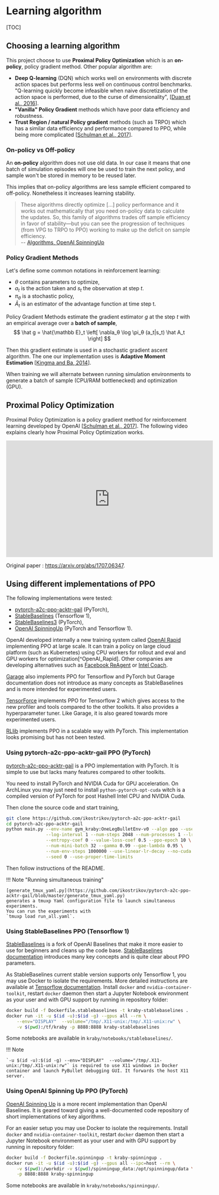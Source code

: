 # Learning algorithm

[TOC]

## Choosing a learning algorithm

This project choose to use **Proximal Policy Optimization** which is an **on-policy**, policy gradient method.
Other popular algorithm are:

-   **Deep Q-learning** (DQN) which works well on environments with discrete action spaces but performs less well on continuous control benchmarks. "Q-learning quickly become infeasible when naive discretization of the action space is performed, due to the curse  of  dimensionality", [[Duan et al., 2016](references.md#DuanCHSA16)].
-   **"Vanilla" Policy Gradient** methods which have poor data efficiency and robustness.
-   **Trust Region / natural Policy gradient** methods (such as TRPO) which has a similar data efficiency and performance compared to PPO, while being more complicated [[Schulman et al., 2017](references.md#schulman2017ppo)].

### On-policy vs Off-policy

An **on-policy** algorithm does not use old data.
In our case it means that one batch of simulation episodes will one be used to train the next policy,
and sample won't be stored in memory to be reused later.

This implies that on-policy algorithms are less sample efficient compared to off-policy.
Nonetheless it increases learning stability.

> These algorithms directly optimize [...] policy performance and it works out mathematically that you need on-policy data to calculate the updates. So, this family of algorithms trades off sample efficiency in favor of stability—but you can see the progression of techniques (from VPG to TRPO to PPO) working to make up the deficit on sample efficiency. <br/>
> \-- [Algorithms, OpenAI SpinningUp](https://spinningup.openai.com/en/latest/user/algorithms.html#the-on-policy-algorithms)

### Policy Gradient Methods

Let's define some common notations in reinforcement learning:

-   $\theta$ contains parameters to optimize,
-   $a_t$ is the action taken and $s_t$ the observation at step $t$.
-   $\pi_θ$ is a stochastic policy,
-   $\hat A_t$ is an estimator of the advantage function at time step t.

Policy Gradient Methods estimate the gradient estimator $g$ at the step $t$ with an empirical average over a **batch of sample**,
$$
\hat g = \hat{\mathbb E}_t \left[ \nabla_θ \log \pi_θ (a_t|s_t) \hat A_t \right]
$$

Then this gradient estimate is used in a stochastic gradient ascent algorithm. The one our implementation uses is **Adaptive Moment Estimation** [[Kingma and Ba, 2014](references.md#kingma2014method)].

When training we will alternate between running simulation environments to generate a batch of sample (CPU/RAM bottlenecked)
and optimization (GPU).

## Proximal Policy Optimization

Proximal Policy Optimization is a policy gradient method for reinforcement
learning developed by OpenAI [[Schulman et al., 2017](references.md#schulman2017ppo)].
The following video explains clearly how Proximal Policy Optimization works.

<iframe width="560" height="315" src="https://www.youtube-nocookie.com/embed/5P7I-xPq8u8" frameborder="0" allow="accelerometer; autoplay; encrypted-media; gyroscope; picture-in-picture" allowfullscreen></iframe>

Original paper : <https://arxiv.org/abs/1707.06347>.

## Using different implementations of PPO

The following implementations were tested:

-   [pytorch-a2c-ppo-acktr-gail](https://github.com/ikostrikov/pytorch-a2c-ppo-acktr-gail) (PyTorch),
-   [StableBaselines](https://github.com/hill-a/stable-baselines) (Tensorflow 1),
-   [StableBaselines3](https://github.com/DLR-RM/stable-baselines3) (PyTorch),
-   [OpenAI SpinningUp](https://github.com/openai/spinningup) (PyTorch and Tensorflow 1).

OpenAI developed internally a new training system called [OpenAI Rapid](https://openai.com/blog/openai-five/#rapid)
implementing PPO at large scale. It can train a policy on large cloud
platform (such as Kubernetes) using CPU workers for rollout and eval and GPU
workers for optimization[^OpenAI_Rapid].
Other companies are developing alternatives such as
[Facebook ReAgent](https://github.com/facebookresearch/ReAgent)
or [Intel Coach](https://github.com/NervanaSystems/coach).

[Garage](https://github.com/rlworkgroup/garage) also implements PPO for
Tensorflow and PyTorch
but Garage documentation does not introduce as many concepts as StableBaselines
and is more intended for experimented users. 

[TensorForce](https://github.com/tensorforce/tensorforce) implements PPO
for Tensorflow 2 which gives access to the new profiler and tools compared to the other toolkits.
It also provides a hyperparameter tuner. Like Garage, it is also geared towards
more experimented users.

[RLlib](https://docs.ray.io/en/latest/rllib-algorithms.html#ppo) implements PPO
in a scalable way with PyTorch. This implementation looks promising but has not been tested.

### Using pytorch-a2c-ppo-acktr-gail PPO (PyTorch)

[pytorch-a2c-ppo-acktr-gail](https://github.com/ikostrikov/pytorch-a2c-ppo-acktr-gail)
is a PPO implementation with PyTorch.
It is simple to use but lacks many features compared to other toolkits.

You need to install PyTorch and NVIDIA Cuda for GPU acceleration.
On ArchLinux you may just need to install `python-pytorch-opt-cuda`
witch is a compiled version of PyTorch
for post Hashell Intel CPU and NVIDIA Cuda.

Then clone the source code and start training,

```bash
git clone https://github.com/ikostrikov/pytorch-a2c-ppo-acktr-gail
cd pytorch-a2c-ppo-acktr-gail
python main.py --env-name gym_kraby:OneLegBulletEnv-v0 --algo ppo --use-gae \
               --log-interval 1 --num-steps 2048 --num-processes 1 --lr 3e-4 \
               --entropy-coef 0 --value-loss-coef 0.5 --ppo-epoch 10 \
               --num-mini-batch 32 --gamma 0.99 --gae-lambda 0.95 \
               --num-env-steps 1000000 --use-linear-lr-decay --no-cuda \
               --seed 0 --use-proper-time-limits
```

Then follow instructions of the README.

!!! Note "Running simultaneous training"

    [generate_tmux_yaml.py](https://github.com/ikostrikov/pytorch-a2c-ppo-acktr-gail/blob/master/generate_tmux_yaml.py)
    generates a tmuxp Yaml configuration file to launch simultaneous experiments.
    You can run the experiments with
    `tmuxp load run_all.yaml`.

### Using StableBaselines PPO (Tensorflow 1)

[StableBaselines](https://github.com/hill-a/stable-baselines) is a fork
of OpenAI Baselines that make it more easier to use for beginners
and cleans up the code base.
[StableBaselines documentation](https://stable-baselines.readthedocs.io/en/master/)
introduces many key concepts and is quite clear about PPO parameters.

As StableBaselines current stable version supports only Tensorflow 1,
you may use Docker to isolate the requirements.
More detailed instructions are available at
[Tensorflow documentation](https://www.tensorflow.org/install/docker).
Install `docker` and `nvidia-container-toolkit`,
restart `docker` daemon then start a Jupyter Notebook environment
as your user and with GPU support by running in repository folder:

```bash
docker build -f Dockerfile.stablebaselines -t kraby-stablebaselines .
docker run -it -u $(id -u):$(id -g) --gpus all --rm \
    --env="DISPLAY"  --volume="/tmp/.X11-unix:/tmp/.X11-unix:rw" \
    -v $(pwd):/tf/kraby -p 8888:8888 kraby-stablebaselines
```

Some notebooks are available in `kraby/notebooks/stablebaselines/`.

!!! Note

    `-u $(id -u):$(id -g) --env="DISPLAY"  --volume="/tmp/.X11-unix:/tmp/.X11-unix:rw"` is required to use X11 windows in Docker container and launch PyBullet debugging GUI. It forwards the host X11 server.

### Using OpenAI Spinning Up PPO (PyTorch)

[OpenAI Spinning Up](https://spinningup.openai.com/en/latest/) is a more recent
implementation than OpenAI Baselines.
It is geared toward giving a well-documented code repository of short
implementations of key algorithms.

For an easier setup you may use Docker to isolate the requirements.
Install `docker` and `nvidia-container-toolkit`,
restart `docker` daemon then start a Jupyter Notebook environment
as your user and with GPU support by running in repository folder:

```bash
docker build -f Dockerfile.spinningup -t kraby-spinningup .
docker run -it -u $(id -u):$(id -g) --gpus all --ipc=host --rm \
    -v $(pwd):/workdir -v $(pwd)/spinningup_data:/opt/spinningup/data \
    -p 8888:8888 kraby-spinningup
```

Some notebooks are available in `kraby/notebooks/spinningup/`.
